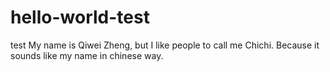 # hello-world-test
test 
My name is Qiwei Zheng, but I like people to call me Chichi. Because it sounds like my name in chinese way.
